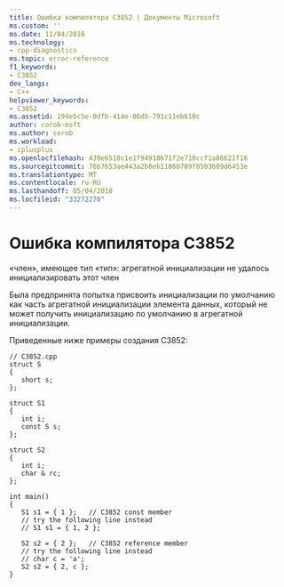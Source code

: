 ```yaml
---
title: Ошибка компилятора C3852 | Документы Microsoft
ms.custom: ''
ms.date: 11/04/2016
ms.technology:
- cpp-diagnostics
ms.topic: error-reference
f1_keywords:
- C3852
dev_langs:
- C++
helpviewer_keywords:
- C3852
ms.assetid: 194e5c5e-0dfb-414e-86db-791c11eb610c
author: corob-msft
ms.author: corob
ms.workload:
- cplusplus
ms.openlocfilehash: 439e6518c1e1f94918671f2e710ccf1a86621f16
ms.sourcegitcommit: 76b7653ae443a2b8eb1186b789f8503609d6453e
ms.translationtype: MT
ms.contentlocale: ru-RU
ms.lasthandoff: 05/04/2018
ms.locfileid: "33272270"
---
```

# <a name="compiler-error-c3852"></a>Ошибка компилятора C3852
«член», имеющее тип «тип»: агрегатной инициализации не удалось инициализировать этот член  
  
 Была предпринята попытка присвоить инициализации по умолчанию как часть агрегатной инициализации элемента данных, который не может получить инициализацию по умолчанию в агрегатной инициализации.  
  
 Приведенные ниже примеры создания C3852:  
  
```  
// C3852.cpp  
struct S  
{  
   short s;  
};  
  
struct S1  
{  
   int i;  
   const S s;  
};  
  
struct S2  
{  
   int i;  
   char & rc;  
};  
  
int main()  
{  
   S1 s1 = { 1 };   // C3852 const member   
   // try the following line instead  
   // S1 s1 = { 1, 2 };  
  
   S2 s2 = { 2 };   // C3852 reference member  
   // try the following line instead  
   // char c = 'a';  
   S2 s2 = { 2, c };  
}  
```